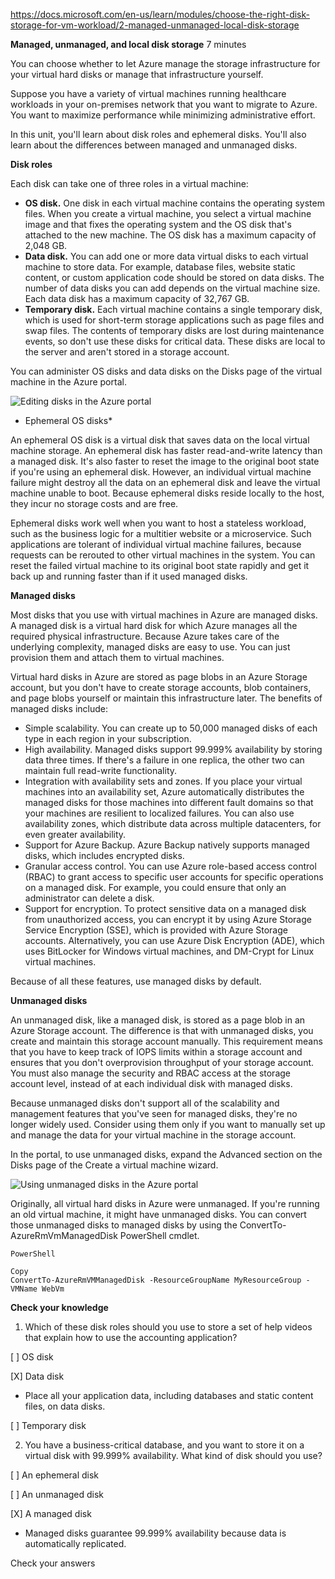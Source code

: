 https://docs.microsoft.com/en-us/learn/modules/choose-the-right-disk-storage-for-vm-workload/2-managed-unmanaged-local-disk-storage

**Managed, unmanaged, and local disk storage**
7 minutes

You can choose whether to let Azure manage the storage infrastructure for your virtual hard disks or manage that infrastructure yourself.

Suppose you have a variety of virtual machines running healthcare workloads in your on-premises network that you want to migrate to Azure. You want to maximize performance while minimizing administrative effort.

In this unit, you'll learn about disk roles and ephemeral disks. You'll also learn about the differences between managed and unmanaged disks.

**Disk roles** 

Each disk can take one of three roles in a virtual machine:

* **OS disk.** One disk in each virtual machine contains the operating system files. When you create a virtual machine, you select a virtual machine image and that fixes the operating system and the OS disk that's attached to the new machine. The OS disk has a maximum capacity of 2,048 GB.
* **Data disk.**  You can add one or more data virtual disks to each virtual machine to store data. For example, database files, website static content, or custom application code should be stored on data disks. The number of data disks you can add depends on the virtual machine size. Each data disk has a maximum capacity of 32,767 GB.
* **Temporary disk.**  Each virtual machine contains a single temporary disk, which is used for short-term storage applications such as page files and swap files. The contents of temporary disks are lost during maintenance events, so don't use these disks for critical data. These disks are local to the server and aren't stored in a storage account.

You can administer OS disks and data disks on the Disks page of the virtual machine in the Azure portal.

![Editing disks in the Azure portal](https://docs.microsoft.com/en-us/learn/modules/choose-the-right-disk-storage-for-vm-workload/media/2-edit-disks-portal.png)


* Ephemeral OS disks* 

An ephemeral OS disk is a virtual disk that saves data on the local virtual machine storage. An ephemeral disk has faster read-and-write latency than a managed disk. It's also faster to reset the image to the original boot state if you're using an ephemeral disk. However, an individual virtual machine failure might destroy all the data on an ephemeral disk and leave the virtual machine unable to boot. Because ephemeral disks reside locally to the host, they incur no storage costs and are free.

Ephemeral disks work well when you want to host a stateless workload, such as the business logic for a multitier website or a microservice. Such applications are tolerant of individual virtual machine failures, because requests can be rerouted to other virtual machines in the system. You can reset the failed virtual machine to its original boot state rapidly and get it back up and running faster than if it used managed disks.


**Managed disks**

Most disks that you use with virtual machines in Azure are managed disks. A managed disk is a virtual hard disk for which Azure manages all the required physical infrastructure. Because Azure takes care of the underlying complexity, managed disks are easy to use. You can just provision them and attach them to virtual machines.

Virtual hard disks in Azure are stored as page blobs in an Azure Storage account, but you don't have to create storage accounts, blob containers, and page blobs yourself or maintain this infrastructure later. The benefits of managed disks include:

* Simple scalability. You can create up to 50,000 managed disks of each type in each region in your subscription.
* High availability. Managed disks support 99.999% availability by storing data three times. If there's a failure in one replica, the other two can maintain full read-write functionality.
* Integration with availability sets and zones. If you place your virtual machines into an availability set, Azure automatically distributes the managed disks for those machines into different fault domains so that your machines are resilient to localized failures. You can also use availability zones, which distribute data across multiple datacenters, for even greater availability.
* Support for Azure Backup. Azure Backup natively supports managed disks, which includes encrypted disks.
* Granular access control. You can use Azure role-based access control (RBAC) to grant access to specific user accounts for specific operations on a managed disk. For example, you could ensure that only an administrator can delete a disk.
* Support for encryption. To protect sensitive data on a managed disk from unauthorized access, you can encrypt it by using Azure Storage Service Encryption (SSE), which is provided with Azure Storage accounts. Alternatively, you can use Azure Disk Encryption (ADE), which uses BitLocker for Windows virtual machines, and DM-Crypt for Linux virtual machines.

Because of all these features, use managed disks by default.


**Unmanaged disks**

An unmanaged disk, like a managed disk, is stored as a page blob in an Azure Storage account. The difference is that with unmanaged disks, you create and maintain this storage account manually. This requirement means that you have to keep track of IOPS limits within a storage account and ensures that you don't overprovision throughput of your storage account. You must also manage the security and RBAC access at the storage account level, instead of at each individual disk with managed disks.

Because unmanaged disks don't support all of the scalability and management features that you've seen for managed disks, they're no longer widely used. Consider using them only if you want to manually set up and manage the data for your virtual machine in the storage account.

In the portal, to use unmanaged disks, expand the Advanced section on the Disks page of the Create a virtual machine wizard.

![Using unmanaged disks in the Azure portal](https://docs.microsoft.com/en-us/learn/modules/choose-the-right-disk-storage-for-vm-workload/media/2-using-unmanaged-disks.png)

Originally, all virtual hard disks in Azure were unmanaged. If you're running an old virtual machine, it might have unmanaged disks. You can convert those unmanaged disks to managed disks by using the ConvertTo-AzureRmVmManagedDisk PowerShell cmdlet.

    PowerShell

    Copy
    ConvertTo-AzureRmVMManagedDisk -ResourceGroupName MyResourceGroup -VMName WebVm

**Check your knowledge**

1. Which of these disk roles should you use to store a set of help videos that explain how to use the accounting application?

[ ] OS disk

[X] Data disk
* Place all your application data, including databases and static content files, on data disks.

[ ] Temporary disk


2. You have a business-critical database, and you want to store it on a virtual disk with 99.999% availability. What kind of disk should you use?

[ ] An ephemeral disk

[ ] An unmanaged disk

[X] A managed disk
* Managed disks guarantee 99.999% availability because data is automatically replicated.

Check your answers
